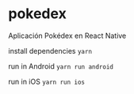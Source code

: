 # pokedex
Aplicación Pokédex en React Native


install dependencies
`yarn`

run in Android
`yarn run android`


run in iOS
`yarn run ios`
